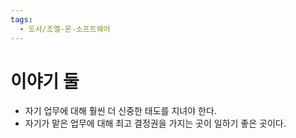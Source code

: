 ```yaml
---
tags:
  - 도서/조엘-온-소프트웨어
---
```


# 이야기 둘

- 자기 업무에 대해 훨씬 더 신중한 태도를 지녀야 한다.
- 자기가 맡은 업무에 대해 최고 결정권을 가지는 곳이 일하기 좋은 곳이다.